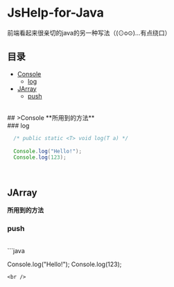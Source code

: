 # JsHelp-for-Java
前端看起来很亲切的java的另一种写法（(⊙o⊙)…有点绕口）
<br />
## 目录
* [Console](#console) 
  * [log](#log) 
* [JArray](#jarray) 
  * [push](#push) 
<br />
## >Console 
**所用到的方法**
<br />
### log

```java
  /* public static <T> void log(T a) */
  
  Console.log("Hello!");
  Console.log(123);

```
<br />

## JArray 
**所用到的方法**
<br />
### push

<br />
```java

  Console.log("Hello!");
  Console.log(123);

```
<br />
